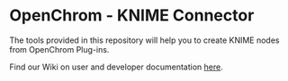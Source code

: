 # OpenChrom - KNIME Connector

The tools provided in this repository will help you to create KNIME nodes from OpenChrom Plug-ins.

Find our Wiki on user and developer documentation [here](https://github.com/OpenChrom/knimeconnector/wiki).
